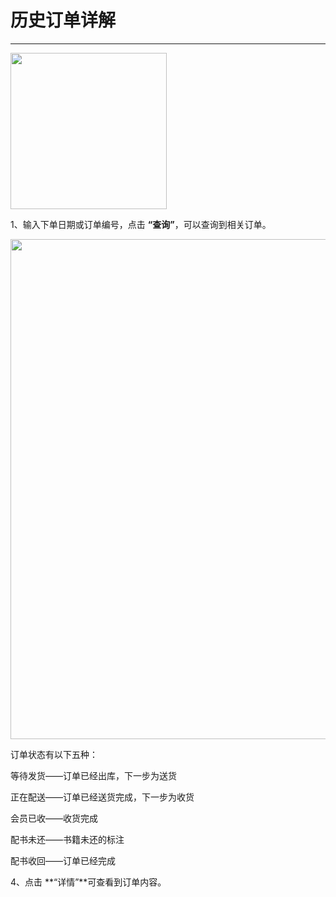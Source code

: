 # 历史订单详解
-----
<img src="https://qudulib.oss-cn-shanghai.aliyuncs.com/%E5%B1%8F%E5%B9%95%E5%BF%AB%E7%85%A7%202019-09-29%20%E4%B8%8A%E5%8D%8810.50.20.png" width="250" hegiht="150" align=center />

1、输入下单日期或订单编号，点击 **“查询”**，可以查询到相关订单。

<img src="https://qudulib.oss-cn-shanghai.aliyuncs.com/%E5%B1%8F%E5%B9%95%E5%BF%AB%E7%85%A7%202019-09-29%20%E4%B8%8B%E5%8D%884.12.19.png" width="800" hegiht="500" align=center />

订单状态有以下五种：

等待发货——订单已经出库，下一步为送货

正在配送——订单已经送货完成，下一步为收货

会员已收——收货完成

配书未还——书籍未还的标注

配书收回——订单已经完成

4、点击 **“详情”**可查看到订单内容。

